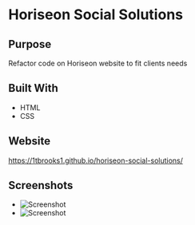 # Horiseon Social Solutions

## Purpose

Refactor code on Horiseon website to fit clients needs

## Built With

- HTML
- CSS

## Website

https://1tbrooks1.github.io/horiseon-social-solutions/

## Screenshots
* ![Screenshot](.Develop/assets/images/horisean-1.jpeg?raw=true"Screenshot")
* ![Screenshot](.Develop/assets/images/horisean-2.jpeg?raw=true"Screenshot")


